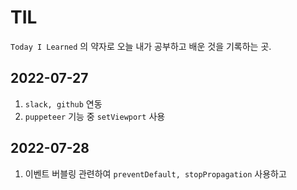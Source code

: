# TIL

`Today I Learned` 의 약자로 오늘 내가 공부하고 배운 것을 기록하는 곳.

## 2022-07-27

1. `slack, github` 연동
2. `puppeteer` 기능 중 `setViewport` 사용

## 2022-07-28

1. 이벤트 버블링 관련하여 `preventDefault, stopPropagation` 사용하고 
